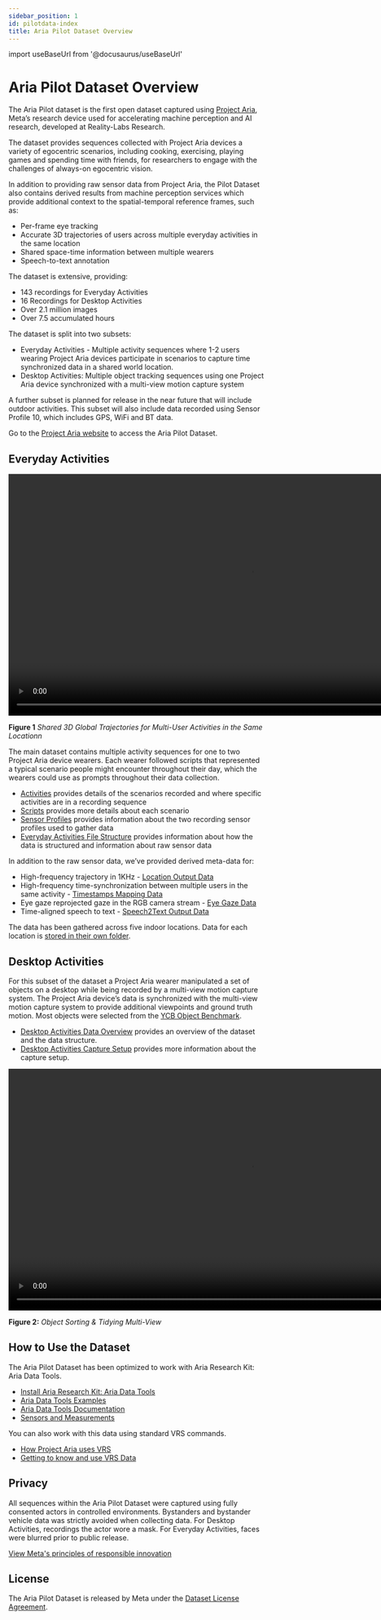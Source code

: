 ```yaml
---
sidebar_position: 1
id: pilotdata-index
title: Aria Pilot Dataset Overview
---
```

import useBaseUrl from '@docusaurus/useBaseUrl'

# Aria Pilot Dataset Overview

The Aria Pilot dataset is the first open dataset captured using [Project Aria](https://about.facebook.com/realitylabs/projectaria/), Meta’s research device used for accelerating machine perception and AI research, developed at Reality-Labs Research.

The dataset provides sequences collected with Project Aria devices a variety of egocentric scenarios, including cooking, exercising, playing games and spending time with friends, for researchers to engage with the challenges of always-on egocentric vision.

In addition to providing raw sensor data from Project Aria, the Pilot Dataset also contains derived results from machine perception services which provide additional context to the spatial-temporal reference frames, such as:

* Per-frame eye tracking
* Accurate 3D trajectories of users across multiple everyday activities in the same location
* Shared space-time information between multiple wearers
* Speech-to-text annotation



The dataset is extensive, providing:

* 143 recordings for Everyday Activities
* 16 Recordings for Desktop Activities
* Over 2.1 million images
* Over 7.5 accumulated hours

The dataset is split into two subsets:

* Everyday Activities - Multiple activity sequences where 1-2 users wearing Project Aria devices participate in scenarios to capture time synchronized data in a shared world location.
* Desktop Activities: Multiple object tracking sequences using one Project Aria device synchronized with a multi-view motion capture system

A further subset is planned for release in the near future that will include outdoor activities. This subset will also include data recorded using Sensor Profile 10, which includes GPS, WiFi and BT data.

Go to the [Project Aria website](https://about.facebook.com/realitylabs/projectaria/datasets) to access the Aria Pilot Dataset.

## Everyday Activities

<video width="950" controls>
  <source src={useBaseUrl('video/map_merge.mp4')} type="video/mp4"/>
  Your browser does not support the video tag.
</video>

**Figure 1** *Shared 3D Global Trajectories for Multi-User Activities in the Same Locationn*


The main dataset contains multiple activity sequences for one to two Project Aria device wearers. Each wearer followed scripts that represented a typical scenario people might encounter throughout their day, which the wearers could use as prompts throughout their data collection.

* [Activities](/pilotdata/everyday/activities.md) provides details of the scenarios recorded and where specific activities are in a recording sequence
* [Scripts](/pilotdata/everyday/scripts.md) provides more details about each scenario
* [Sensor Profiles](/pilotdata/everyday/sensor-profiles.md) provides information about the two recording sensor profiles used to gather data
* [Everyday Activities File Structure](/pilotdata/everyday/everyday.md) provides information about how the data is structured and information about raw sensor data

In addition to the raw sensor data, we’ve provided derived meta-data for:

* High-frequency trajectory in 1KHz - [Location Output Data](/pilotdata/location-output.mdx)
* High-frequency time-synchronization between multiple users in the same activity - [Timestamps Mapping Data](/pilotdata/timestamps.md)
* Eye gaze reprojected gaze in the RGB camera stream - [Eye Gaze Data](/pilotdata/reprojected-gaze.mdx)
* Time-aligned speech to text - [Speech2Text Output Data](/pilotdata/speech2text.md)

The data has been gathered across five indoor locations. Data for each location is [stored in their own folder](/pilotdata/everyday/everyday.md).

## Desktop Activities

For this subset of the dataset a Project Aria wearer manipulated a set of objects on a desktop while being recorded by a multi-view motion capture system. The Project Aria device’s data is synchronized with the multi-view motion capture system to provide additional viewpoints and ground truth motion. Most objects were selected from the [YCB Object Benchmark](https://www.ycbbenchmarks.com/).

* [Desktop Activities Data Overview](/pilotdata/desk/desktop_overview.mdx) provides an overview of the dataset and the data structure.
* [Desktop Activities Capture Setup](/pilotdata/desk/desktop_setup.md) provides more information about the capture setup.


<video width="950" controls>
  <source src={useBaseUrl('video/desk_12-demo.mp4')} type="video/mp4"/>
  Your browser does not support the video tag.
</video>

**Figure 2:** *Object Sorting & Tidying Multi-View*


## How to Use the Dataset

The Aria Pilot Dataset has been optimized to work with Aria Research Kit: Aria Data Tools.

* [Install Aria Research Kit: Aria Data Tools](/install.md)
* [Aria Data Tools Examples](howto/examples.md)
* [Aria Data Tools Documentation](/overview.md)
* [Sensors and Measurements](/sensors-measurements.md)


You can also work with this data using standard VRS commands.

* [How Project Aria uses VRS](aria-vrs.md)
* [Getting to know and use VRS Data](use-vrs.md)


## Privacy

All sequences within the Aria Pilot Dataset were captured using fully consented actors in controlled environments. Bystanders and bystander vehicle data was strictly avoided when collecting data. For Desktop Activities, recordings the actor wore a mask. For Everyday Activities, faces were blurred prior to public release.

[View Meta's principles of responsible innovation](https://about.facebook.com/realitylabs/responsible-innovation-principles/)


## License

The Aria Pilot Dataset is released by Meta under the [Dataset License Agreement](https://about.facebook.com/realitylabs/projectaria/pilot-dataset-privacy-policy/).
